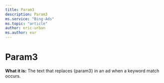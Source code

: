 ```yaml
---
title: Param3
description: Param3
ms.service: "Bing-Ads"
ms.topic: "article"
author: eric-urban
ms.author: eur
---
```


# Param3

**What it is:**    The text that replaces {param3} in an ad when a keyword match occurs.


